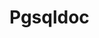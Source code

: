 # Pgsqldoc

<include repo_url="https://github.com/foliant-docs/foliantcontrib.pgsqldoc.git" path="README.md" sethead="2" nohead="true"></include>
